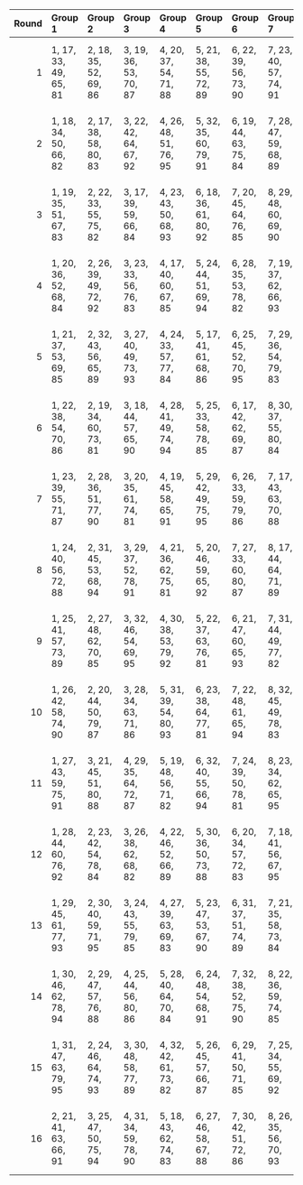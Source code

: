 |   Round | Group 1               | Group 2               | Group 3               | Group 4               | Group 5               | Group 6               | Group 7               | Group 8               | Group 9                | Group 10               | Group 11               | Group 12               | Group 13               | Group 14               | Group 15               | Group 16           |
|--------:|:----------------------|:----------------------|:----------------------|:----------------------|:----------------------|:----------------------|:----------------------|:----------------------|:-----------------------|:-----------------------|:-----------------------|:-----------------------|:-----------------------|:-----------------------|:-----------------------|:-------------------|
|       1 | 1, 17, 33, 49, 65, 81 | 2, 18, 35, 52, 69, 86 | 3, 19, 36, 53, 70, 87 | 4, 20, 37, 54, 71, 88 | 5, 21, 38, 55, 72, 89 | 6, 22, 39, 56, 73, 90 | 7, 23, 40, 57, 74, 91 | 8, 24, 41, 58, 75, 92 | 9, 25, 42, 59, 76, 93  | 10, 26, 43, 60, 77, 94 | 11, 27, 44, 61, 78, 95 | 13, 29, 46, 63, 80, 82 | 14, 30, 47, 64, 66, 83 | 15, 31, 48, 50, 67, 84 | 16, 32, 34, 51, 68, 85 | 12, 28, 45, 62, 79 |
|       2 | 1, 18, 34, 50, 66, 82 | 2, 17, 38, 58, 80, 83 | 3, 22, 42, 64, 67, 92 | 4, 26, 48, 51, 76, 95 | 5, 32, 35, 60, 79, 91 | 6, 19, 44, 63, 75, 84 | 7, 28, 47, 59, 68, 89 | 8, 31, 43, 52, 73, 87 | 9, 27, 36, 57, 71, 94  | 10, 20, 41, 55, 78, 93 | 11, 25, 39, 62, 77, 88 | 12, 23, 46, 61, 72, 85 | 13, 30, 45, 56, 69, 81 | 14, 29, 40, 53, 65, 86 | 15, 24, 37, 49, 70, 90 | 16, 21, 33, 54, 74 |
|       3 | 1, 19, 35, 51, 67, 83 | 2, 22, 33, 55, 75, 82 | 3, 17, 39, 59, 66, 84 | 4, 23, 43, 50, 68, 93 | 6, 18, 36, 61, 80, 92 | 7, 20, 45, 64, 76, 85 | 8, 29, 48, 60, 69, 90 | 9, 32, 44, 53, 74, 88 | 10, 28, 37, 58, 72, 95 | 11, 21, 42, 56, 79, 94 | 12, 26, 40, 63, 78, 89 | 13, 24, 47, 62, 73, 86 | 14, 31, 46, 57, 70, 81 | 15, 30, 41, 54, 65, 87 | 16, 25, 38, 49, 71, 91 | 5, 27, 34, 52, 77  |
|       4 | 1, 20, 36, 52, 68, 84 | 2, 26, 39, 49, 72, 92 | 3, 23, 33, 56, 76, 83 | 4, 17, 40, 60, 67, 85 | 5, 24, 44, 51, 69, 94 | 6, 28, 35, 53, 78, 82 | 7, 19, 37, 62, 66, 93 | 8, 21, 46, 50, 77, 86 | 9, 30, 34, 61, 70, 91  | 10, 18, 45, 54, 75, 89 | 12, 22, 43, 57, 80, 95 | 13, 27, 41, 64, 79, 90 | 14, 25, 48, 63, 74, 87 | 15, 32, 47, 58, 71, 81 | 16, 31, 42, 55, 65, 88 | 11, 29, 38, 59, 73 |
|       5 | 1, 21, 37, 53, 69, 85 | 2, 32, 43, 56, 65, 89 | 3, 27, 40, 49, 73, 93 | 4, 24, 33, 57, 77, 84 | 5, 17, 41, 61, 68, 86 | 6, 25, 45, 52, 70, 95 | 7, 29, 36, 54, 79, 83 | 8, 20, 38, 63, 67, 94 | 9, 22, 47, 51, 78, 87  | 10, 31, 35, 62, 71, 92 | 11, 19, 46, 55, 76, 90 | 12, 30, 39, 60, 74, 82 | 14, 28, 42, 50, 80, 91 | 15, 26, 34, 64, 75, 88 | 16, 18, 48, 59, 72, 81 | 13, 23, 44, 58, 66 |
|       6 | 1, 22, 38, 54, 70, 86 | 2, 19, 34, 60, 73, 81 | 3, 18, 44, 57, 65, 90 | 4, 28, 41, 49, 74, 94 | 5, 25, 33, 58, 78, 85 | 6, 17, 42, 62, 69, 87 | 8, 30, 37, 55, 80, 84 | 9, 21, 39, 64, 68, 95 | 10, 23, 48, 52, 79, 88 | 11, 32, 36, 63, 72, 93 | 12, 20, 47, 56, 77, 91 | 13, 31, 40, 61, 75, 83 | 14, 24, 45, 59, 67, 82 | 15, 29, 43, 51, 66, 92 | 16, 27, 35, 50, 76, 89 | 7, 26, 46, 53, 71  |
|       7 | 1, 23, 39, 55, 71, 87 | 2, 28, 36, 51, 77, 90 | 3, 20, 35, 61, 74, 81 | 4, 19, 45, 58, 65, 91 | 5, 29, 42, 49, 75, 95 | 6, 26, 33, 59, 79, 86 | 7, 17, 43, 63, 70, 88 | 8, 27, 47, 54, 72, 82 | 9, 31, 38, 56, 66, 85  | 11, 24, 34, 53, 80, 89 | 12, 18, 37, 64, 73, 94 | 13, 21, 48, 57, 78, 92 | 14, 32, 41, 62, 76, 84 | 15, 25, 46, 60, 68, 83 | 16, 30, 44, 52, 67, 93 | 10, 22, 40, 50, 69 |
|       8 | 1, 24, 40, 56, 72, 88 | 2, 31, 45, 53, 68, 94 | 3, 29, 37, 52, 78, 91 | 4, 21, 36, 62, 75, 81 | 5, 20, 46, 59, 65, 92 | 7, 27, 33, 60, 80, 87 | 8, 17, 44, 64, 71, 89 | 9, 28, 48, 55, 73, 83 | 10, 32, 39, 57, 67, 86 | 11, 23, 41, 51, 70, 82 | 12, 25, 35, 54, 66, 90 | 13, 19, 38, 50, 74, 95 | 14, 22, 34, 58, 79, 93 | 15, 18, 42, 63, 77, 85 | 16, 26, 47, 61, 69, 84 | 6, 30, 43, 49, 76  |
|       9 | 1, 25, 41, 57, 73, 89 | 2, 27, 48, 62, 70, 85 | 3, 32, 46, 54, 69, 95 | 4, 30, 38, 53, 79, 92 | 5, 22, 37, 63, 76, 81 | 6, 21, 47, 60, 65, 93 | 7, 31, 44, 49, 77, 82 | 8, 28, 33, 61, 66, 88 | 9, 17, 45, 50, 72, 90  | 10, 29, 34, 56, 74, 84 | 11, 18, 40, 58, 68, 87 | 12, 24, 42, 52, 71, 83 | 13, 26, 36, 55, 67, 91 | 15, 23, 35, 59, 80, 94 | 16, 19, 43, 64, 78, 86 | 14, 20, 39, 51, 75 |
|      10 | 1, 26, 42, 58, 74, 90 | 2, 20, 44, 50, 79, 87 | 3, 28, 34, 63, 71, 86 | 5, 31, 39, 54, 80, 93 | 6, 23, 38, 64, 77, 81 | 7, 22, 48, 61, 65, 94 | 8, 32, 45, 49, 78, 83 | 9, 29, 33, 62, 67, 89 | 10, 17, 46, 51, 73, 91 | 11, 30, 35, 57, 75, 85 | 12, 19, 41, 59, 69, 88 | 13, 25, 43, 53, 72, 84 | 14, 27, 37, 56, 68, 92 | 15, 21, 40, 52, 76, 82 | 16, 24, 36, 60, 66, 95 | 4, 18, 47, 55, 70  |
|      11 | 1, 27, 43, 59, 75, 91 | 3, 21, 45, 51, 80, 88 | 4, 29, 35, 64, 72, 87 | 5, 19, 48, 56, 71, 82 | 6, 32, 40, 55, 66, 94 | 7, 24, 39, 50, 78, 81 | 8, 23, 34, 62, 65, 95 | 9, 18, 46, 49, 79, 84 | 10, 30, 33, 63, 68, 90 | 11, 17, 47, 52, 74, 92 | 12, 31, 36, 58, 76, 86 | 13, 20, 42, 60, 70, 89 | 14, 26, 44, 54, 73, 85 | 15, 28, 38, 57, 69, 93 | 16, 22, 41, 53, 77, 83 | 2, 25, 37, 61, 67  |
|      12 | 1, 28, 44, 60, 76, 92 | 2, 23, 42, 54, 78, 84 | 3, 26, 38, 62, 68, 82 | 4, 22, 46, 52, 66, 89 | 5, 30, 36, 50, 73, 88 | 6, 20, 34, 57, 72, 83 | 7, 18, 41, 56, 67, 95 | 8, 25, 40, 51, 79, 81 | 10, 19, 47, 49, 80, 85 | 11, 31, 33, 64, 69, 91 | 12, 17, 48, 53, 75, 93 | 13, 32, 37, 59, 77, 87 | 14, 21, 43, 61, 71, 90 | 15, 27, 45, 55, 74, 86 | 16, 29, 39, 58, 70, 94 | 9, 24, 35, 63, 65  |
|      13 | 1, 29, 45, 61, 77, 93 | 2, 30, 40, 59, 71, 95 | 3, 24, 43, 55, 79, 85 | 4, 27, 39, 63, 69, 83 | 5, 23, 47, 53, 67, 90 | 6, 31, 37, 51, 74, 89 | 7, 21, 35, 58, 73, 84 | 9, 26, 41, 52, 80, 81 | 10, 25, 36, 64, 65, 82 | 11, 20, 48, 49, 66, 86 | 12, 32, 33, 50, 70, 92 | 13, 17, 34, 54, 76, 94 | 14, 18, 38, 60, 78, 88 | 15, 22, 44, 62, 72, 91 | 16, 28, 46, 56, 75, 87 | 8, 19, 42, 57, 68  |
|      14 | 1, 30, 46, 62, 78, 94 | 2, 29, 47, 57, 76, 88 | 4, 25, 44, 56, 80, 86 | 5, 28, 40, 64, 70, 84 | 6, 24, 48, 54, 68, 91 | 7, 32, 38, 52, 75, 90 | 8, 22, 36, 59, 74, 85 | 9, 20, 43, 58, 69, 82 | 10, 27, 42, 53, 66, 81 | 11, 26, 37, 50, 65, 83 | 12, 21, 34, 49, 67, 87 | 13, 18, 33, 51, 71, 93 | 14, 17, 35, 55, 77, 95 | 15, 19, 39, 61, 79, 89 | 16, 23, 45, 63, 73, 92 | 3, 31, 41, 60, 72  |
|      15 | 1, 31, 47, 63, 79, 95 | 2, 24, 46, 64, 74, 93 | 3, 30, 48, 58, 77, 89 | 4, 32, 42, 61, 73, 82 | 5, 26, 45, 57, 66, 87 | 6, 29, 41, 50, 71, 85 | 7, 25, 34, 55, 69, 92 | 8, 18, 39, 53, 76, 91 | 9, 23, 37, 60, 75, 86  | 10, 21, 44, 59, 70, 83 | 11, 28, 43, 54, 67, 81 | 12, 27, 38, 51, 65, 84 | 13, 22, 35, 49, 68, 88 | 14, 19, 33, 52, 72, 94 | 16, 20, 40, 62, 80, 90 | 15, 17, 36, 56, 78 |
|      16 | 2, 21, 41, 63, 66, 91 | 3, 25, 47, 50, 75, 94 | 4, 31, 34, 59, 78, 90 | 5, 18, 43, 62, 74, 83 | 6, 27, 46, 58, 67, 88 | 7, 30, 42, 51, 72, 86 | 8, 26, 35, 56, 70, 93 | 9, 19, 40, 54, 77, 92 | 10, 24, 38, 61, 76, 87 | 11, 22, 45, 60, 71, 84 | 12, 29, 44, 55, 68, 81 | 13, 28, 39, 52, 65, 85 | 14, 23, 36, 49, 69, 89 | 15, 20, 33, 53, 73, 95 | 16, 17, 37, 57, 79, 82 | 1, 32, 48, 64, 80  |